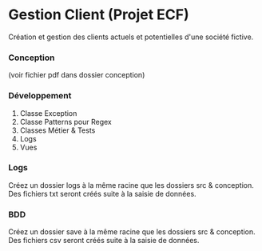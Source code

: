 # Gestion Client (Projet ECF)

Création et gestion des clients actuels et potentielles d'une société fictive.

### Conception
(voir fichier pdf dans dossier conception)

### Développement

1. Classe Exception
2. Classe Patterns pour Regex
3. Classes Métier & Tests
4. Logs
5. Vues

### Logs

Créez un dossier logs à la même racine que les dossiers src &
conception.
Des fichiers txt seront créés suite à la saisie de données.


### BDD

Créez un dossier save à la même racine que les dossiers src & 
conception.
Des fichiers csv seront créés suite à la saisie de données.